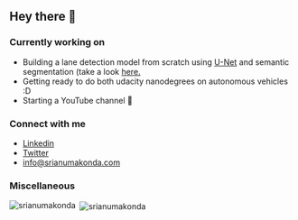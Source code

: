 ## Hey there 👋

### Currently working on
- Building a lane detection model from scratch using <a href="https://arxiv.org/abs/1505.04597">U-Net</a> and semantic segmentation (take a look <a href="https://github.com/srianumakonda/Lane-Detection">here.</a>
- Getting ready to do both udacity nanodegrees on autonomous vehicles :D
- Starting a YouTube channel 👀

### Connect with me
- <a href="https://www.linkedin.com/in/srianumakonda/">Linkedin</a>
- <a href="https://twitter.com/srianumakonda">Twitter</a>
- info@srianumakonda.com

### Miscellaneous

<p><img align="left" src="https://github-readme-stats.vercel.app/api/top-langs?username=srianumakonda&show_icons=true&locale=en&layout=compact" alt="srianumakonda" /></p>

<p>&nbsp;<img align="center" src="https://github-readme-stats.vercel.app/api?username=srianumakonda&show_icons=true&locale=en" alt="srianumakonda" /></p>
